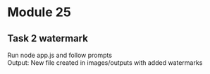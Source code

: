 # Module 25
## Task 2 watermark

Run node app.js and follow prompts  
Output: New file created in images/outputs with added watermarks

